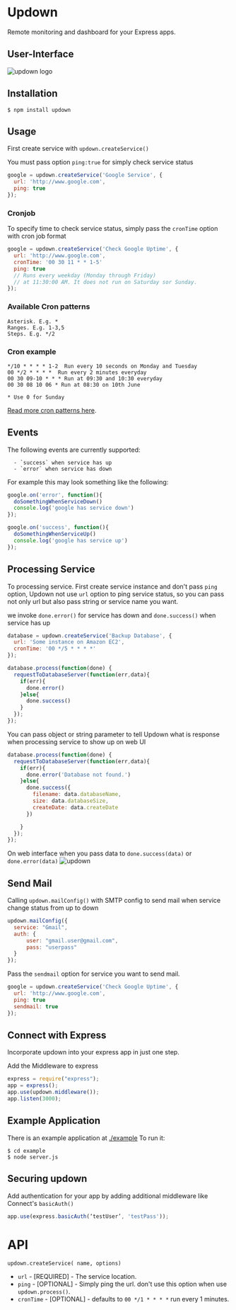 

# Updown

Remote monitoring and dashboard for your Express apps.

## User-Interface
  ![updown logo](http://oi39.tinypic.com/301cxg0.jpg "updown interface")

## Installation

    $ npm install updown



## Usage
First create service with `updown.createService()`

You must pass option `ping:true` for simply check service status

```js
google = updown.createService('Google Service', {
  url: 'http://www.google.com',
  ping: true
});
```

### Cronjob
To specify time to check service status, simply pass the `cronTime` option with cron job format

```js
google = updown.createService('Check Google Uptime', {
  url: 'http://www.google.com',
  cronTime: '00 30 11 * * 1-5'
  ping: true
  // Runs every weekday (Monday through Friday)
  // at 11:30:00 AM. It does not run on Saturday sor Sunday.
});
```
### Available Cron patterns

    Asterisk. E.g. *
    Ranges. E.g. 1-3,5
    Steps. E.g. */2
    
### Cron example
    */10 * * * * 1-2  Run every 10 seconds on Monday and Tuesday
    00 */2 * * * *  Run every 2 minutes everyday
    00 30 09-10 * * * Run at 09:30 and 10:30 everyday
    00 30 08 10 06 * Run at 08:30 on 10th June

    * Use 0 for Sunday

[Read more cron patterns here](http://www.thegeekstuff.com/2009/06/15-practical-crontab-examples/).


## Events
  The following events are currently supported:

      - `success` when service has up
      - `error` when service has down

  For example this may look something like the following:

```js
google.on('error', function(){
  doSomethingWhenServiceDown()
  console.log('google has service down')
});

google.on('success', function(){
  doSomethingWhenServiceUp()
  console.log('google has service up')
});
```

## Processing Service
  To processing service. First create service instance and don't pass `ping` option, Updown not use `url` option
to ping service status, so you can pass not only url but also pass string or service name you want.

  we invoke `done.error()` for service has down and `done.success()` when service has up

```js
database = updown.createService('Backup Database', {
  url: 'Some instance on Amazon EC2',
  cronTime: '00 */5 * * * *'
});

database.process(function(done) {
  requestToDatabaseServer(function(err,data){
    if(err){
      done.error()
    }else{
      done.success()
    }
  });
});

```
  You can pass object or string parameter to tell Updown what is response when processing service
to show up on web UI

```js
database.process(function(done) {
  requestToDatabaseServer(function(err,data){
    if(err){
      done.error('Database not found.')
    }else{
      done.success({
        filename: data.databaseName,
        size: data.databaseSize,
        createDate: data.createDate
      })

    }
  });
});

```

  On web interface when you pass data to `done.success(data)` or `done.error(data)`
![updown](http://i.imgur.com/UbIq0fy.png)

## Send Mail
  Calling `updown.mailConfig()` with SMTP config to send mail when service change status from up to down

```js
updown.mailConfig({
  service: "Gmail",
  auth: {
      user: "gmail.user@gmail.com",
      pass: "userpass"
  }
});
```

  Pass the `sendmail` option for service you want to send mail.

```js
google = updown.createService('Check Google Uptime', {
  url: 'http://www.google.com',
  ping: true
  sendmail: true
});
```

## Connect with Express
  Incorporate updown into your express app in just one step.

Add the Middleware to express

```js
express = require("express");
app = express();
app.use(updown.middleware());
app.listen(3000);
```

## Example Application
  There is an example application at [./example](https://github.com/chenko/updown/tree/master/example)
To run it:

    $ cd example
    $ node server.js


## Securing updown
  Add authentication for your app by adding additional middleware like Connect's `basicAuth()`

```js
app.use(express.basicAuth(‘testUser’, 'testPass'));
```


API
==========

`updown.createService( name, options)`

  * `url` - [REQUIRED] - The service location.
  * `ping` - [OPTIONAL] - Simply ping the url. don't use this option when use `updown.process()`.
  * `cronTime` - [OPTIONAL] - defaults to `00 */1 * * * *` run every 1 minutes.
